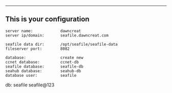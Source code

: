 ---------------------------------
This is your configuration
---------------------------------

    server name:            dawncreat
    server ip/domain:       seafile.dawncreat.com

    seafile data dir:       /opt/seafile/seafile-data
    fileserver port:        8082

    database:               create new
    ccnet database:         ccnet-db
    seafile database:       seafile-db
    seahub database:        seahub-db
    database user:          seafile
    
db:
seafile
seafile@123